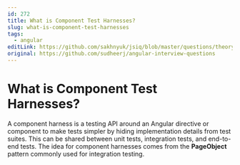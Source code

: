 ```yaml
---
id: 272
title: What is Component Test Harnesses?
slug: what-is-component-test-harnesses
tags:
  - angular
editLink: https://github.com/sakhnyuk/jsiq/blob/master/questions/theory/angular/272.md
original: https://github.com/sudheerj/angular-interview-questions
---
```


# What is Component Test Harnesses?

A component harness is a testing API around an Angular directive or component to make tests simpler by hiding implementation details from test suites. This can be shared between unit tests, integration tests, and end-to-end tests. The idea for component harnesses comes from the **PageObject** pattern commonly used for integration testing.